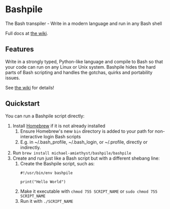# Bashpile
The Bash transpiler - Write in a modern language and run in any Bash shell

Full docs at [the wiki](https://github.com/michael-amiethyst/homebrew-bashpile/wiki).

## Features

Write in a strongly typed, Python-like language and compile to Bash so that your code can run on any Linux or Unix system.
Bashpile hides the hard parts of Bash scripting and handles the gotchas, quirks and portability issues.

See [the wiki](https://github.com/michael-amiethyst/homebrew-bashpile/wiki) for details!

## Quickstart

You can run a Bashpile script directly:
1. Install [Homebrew](https://brew.sh/) if it is not already installed
   1. Ensure Homebrew's new `bin` directory is added to your path for non-interactive login Bash scripts 
   2. E.g. in ~/.bash_profile, ~/.bash_login, or ~/.profile, directly or indirectly.
2. Run `brew install michael-amiethyst/bashpile/bashpile`
3. Create and run just like a Bash script but with a different shebang line:
   1. Create the Bashpile script, such as:
       ```
       #!/usr/bin/env bashpile
    
       print("Hello World")
       ```
   2. Make it executable with `chmod 755 SCRIPT_NAME` or `sudo chmod 755 SCRIPT_NAME`
   3. Run it with `./SCRIPT_NAME`
